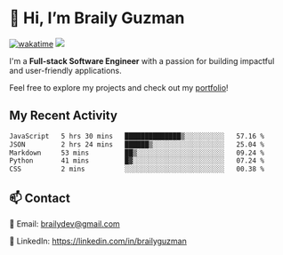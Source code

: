 # 👋 Hi, I’m Braily Guzman
[![wakatime](https://wakatime.com/badge/user/78b9a827-5162-4c58-9330-4ea970cf6de4.svg)](https://wakatime.com/@78b9a827-5162-4c58-9330-4ea970cf6de4)
![](https://komarev.com/ghpvc/?username=brailyguzman)

I'm a **Full-stack Software Engineer** with a passion for building impactful and user-friendly applications.

Feel free to explore my projects and check out my [portfolio](https://braily.dev)!


## My Recent Activity
<!--START_SECTION:waka-->

```txt
JavaScript   5 hrs 30 mins   ██████████████▒░░░░░░░░░░   57.16 %
JSON         2 hrs 24 mins   ██████▒░░░░░░░░░░░░░░░░░░   25.04 %
Markdown     53 mins         ██▒░░░░░░░░░░░░░░░░░░░░░░   09.24 %
Python       41 mins         █▓░░░░░░░░░░░░░░░░░░░░░░░   07.24 %
CSS          2 mins          ░░░░░░░░░░░░░░░░░░░░░░░░░   00.38 %
```

<!--END_SECTION:waka-->

## 📫 Contact
📧 Email: brailydev@gmail.com

🔗 LinkedIn: https://linkedin.com/in/brailyguzman
